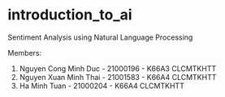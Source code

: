 # introduction_to_ai
Sentiment Analysis using Natural Language Processing

Members: 

1. Nguyen Cong Minh Duc - 21000196 - K66A3 CLCMTKHTT
2. Nguyen Xuan Minh Thai - 21001583 - K66A4 CLCMTKHTT
3. Ha Minh Tuan - 21000204 - K66A4 CLCMTKHTT
